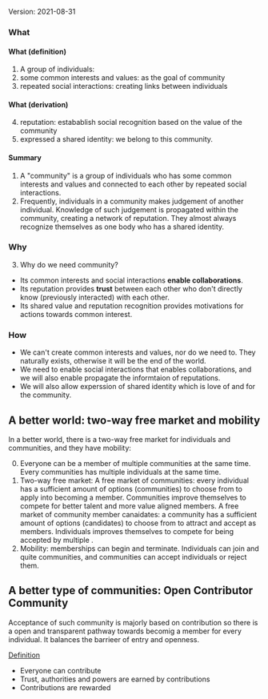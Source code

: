 Version: 2021-08-31

### What

#### What (definition)
1. A group of individuals:
2. some common interests and values: as the goal of community
3. repeated social interactions: creating links between individuals

#### What (derivation)
4. reputation: estabablish social recognition based on the value of the community
5. expressed a shared identity: we belong to this community.

#### Summary
1. A "community" is a group of individuals who has some common interests and values and connected to each other by repeated social interactions. 
2. Frequently, individuals in a community makes judgement of another individual. Knowledge of such judgement is propagated within the community, creating a network of reputation. They almost always recognize themselves as one body who has a shared identity.

### Why
3. Why do we need community?
  - Its common interests and social interactions **enable collaborations**.
  - Its reputation provides **trust** between each other who don't directly know (previously interacted) with each other.
  - Its shared value and reputation recognition provides motivations for actions towards common interest.

### How

- We can't create common interests and values, nor do we need to. They naturally exists, otherwise it will be the end of the world.
- We need to enable social interactions that enables collaborations, and we will also enable propagate the informtaion of reputations.
- We will also allow experssion of shared identity which is love of and for the community.

## A better world: two-way free market and mobility

In a better world, there is a two-way free market for individuals and communities, and they have mobility:

0. Everyone can be a member of multiple communities at the same time. Every communities has multiple individuals at the same time.
1. Two-way free market: A free market of communities: every individual has a sufficient amount of options (communities) to choose from to apply into becoming a member. Communities improve themselves to compete for better talent and more value aligned members. A free market of community member canaidates: a community has a sufficient amount of options (candidates) to choose from to attract and accept as members. Individuals improves themselves to compete for being accepted by multiple .
2. Mobility: memberships can begin and terminate. Individuals can join and quite communities, and communities can accept individuals or reject them.

## A better type of communities: Open Contributor Community
Acceptance of such community is majorly based on contribution so there is a open and transparent pathway towards becomig a member for every individual. It balances the barrieer of entry and openness.

[Definition](https://blog.zzn.im/p/open-contributor-community-a-new-generation-of-communities/)

- Everyone can contribute
- Trust, authorities and powers are earned by contributions
- Contributions are rewarded

